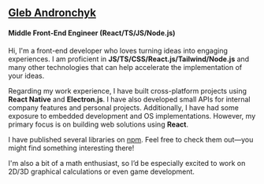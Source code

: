 ## [Gleb Andronchyk](https://github.com/glebAndronchyk)

#### Middle Front-End Engineer (React/TS/JS/Node.js)

Hi, I'm a front-end developer who loves turning ideas into engaging experiences. I am proficient in **JS/TS/CSS/React.js/Tailwind/Node.js** and many other technologies that can help accelerate the implementation of your ideas.

Regarding my work experience, I have built cross-platform projects using **React Native** and **Electron.js**. I have also developed small APIs for internal company features and personal projects. Additionally, I have had some exposure to embedded development and OS implementations. However, my primary focus is on building web solutions using **React**.

I have published several libraries on [npm](https://www.npmjs.com/~tapoch3k). Feel free to check them out—you might find something interesting there!

I'm also a bit of a math enthusiast, so I’d be especially excited to work on 2D/3D graphical calculations or even game development.

